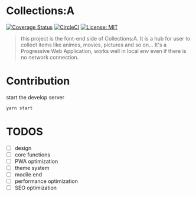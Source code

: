 # Collections:A

[![Coverage Status](https://coveralls.io/repos/github/everbrez/Collections-A/badge.svg?branch=master)](https://coveralls.io/github/everbrez/Collections-A?branch=master)
[![CircleCI](https://circleci.com/gh/everbrez/Collections-A.svg?style=shield)](https://circleci.com/gh/everbrez/Collections-A)
[![License: MIT](https://img.shields.io/badge/License-MIT-yellow.svg)](https://opensource.org/licenses/MIT)

> this project is the font-end side of Collections:A. It is a hub for user to collect items like animes, movies, pictures and so on... 
> It's a Progressive Web Application, works well in local env even if there is no network connection.

# Contribution

start the develop server

```bash
yarn start
```

# TODOS

- [ ] design
- [ ] core functions
- [ ] PWA optimization
- [ ] theme system
- [ ] modile end
- [ ] performance optimization
- [ ] SEO optimization
